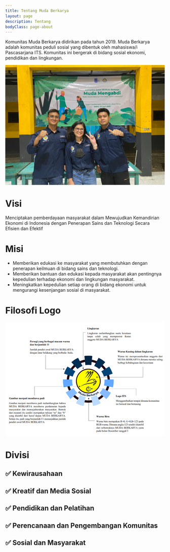 ```yaml
---
title: Tentang Muda Berkarya
layout: page
description: Tentang
bodyClass: page-about
---
```


Komunitas Muda Berkarya didirikan pada tahun 2019. Muda Berkarya adalah komunitas peduli sosial yang dibentuk oleh
mahasiswa/i Pascasarjana ITS. Komunitas ini bergerak di bidang sosial ekonomi, pendidikan dan lingkungan.

![Batch V BPH](/images/splash.jpeg)

# Visi
Menciptakan pemberdayaan masyarakat dalam Mewujudkan Kemandirian Ekonomi di Indonesia dengan Penerapan Sains dan Teknologi Secara Efisien dan Efektif

# Misi
- Memberikan edukasi ke masyarakat yang membutuhkan dengan penerapan keilmuan di bidang sains dan teknologi.
- Memberikan bantuan dan edukasi kepada masyarakat akan pentingnya kepedulian terhadap ekonomi dan lingkungan masyarakat.
- Meningkatkan kepedulian setiap orang di bidang ekonomi untuk mengurangi kesenjangan sosial di masyarakat.

# Filosofi Logo
![Filosofi Logo](/images/logo-philosophy.png)

# Divisi
## ✅ Kewirausahaan
## ✅ Kreatif dan Media Sosial
## ✅ Pendidikan dan Pelatihan
## ✅ Perencanaan dan Pengembangan Komunitas
## ✅ Sosial dan Masyarakat
